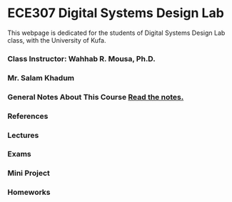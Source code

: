 # ECE307 Digital Systems Design Lab

This webpage is dedicated for the students of Digital Systems Design Lab class, with the University of Kufa.

### Class Instructor: Wahhab R. Mousa, Ph.D.
### Mr. Salam Khadum

### General Notes About This Course [Read the notes.](https://github.com/myreadings1/ECE307/blob/main/General_Notes.md)


### References


### Lectures


### Exams


### Mini Project


### Homeworks
